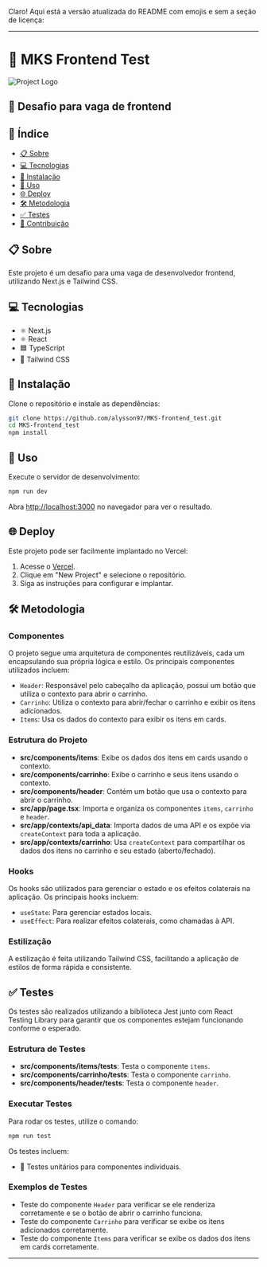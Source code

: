 Claro! Aqui está a versão atualizada do README com emojis e sem a seção de licença:

---

# 🛒 MKS Frontend Test

![Project Logo](https://via.placeholder.com/150)

## 🚀 Desafio para vaga de frontend

## 📑 Índice
- [📋 Sobre](#-sobre)
- [💻 Tecnologias](#-tecnologias)
- [🔧 Instalação](#-instalação)
- [🚀 Uso](#-uso)
- [🌐 Deploy](#-deploy)
- [🛠️ Metodologia](#-metodologia)
- [✅ Testes](#-testes)
- [🤝 Contribuição](#-contribuição)

## 📋 Sobre
Este projeto é um desafio para uma vaga de desenvolvedor frontend, utilizando Next.js e Tailwind CSS.

## 💻 Tecnologias
- ⚛️ Next.js
- ⚛️ React
- 🟦 TypeScript
- 🎨 Tailwind CSS

## 🔧 Instalação
Clone o repositório e instale as dependências:
```bash
git clone https://github.com/alysson97/MKS-frontend_test.git
cd MKS-frontend_test
npm install
```

## 🚀 Uso
Execute o servidor de desenvolvimento:
```bash
npm run dev
```
Abra [http://localhost:3000](http://localhost:3000) no navegador para ver o resultado.

## 🌐 Deploy
Este projeto pode ser facilmente implantado no Vercel:
1. Acesse o [Vercel](https://vercel.com/).
2. Clique em "New Project" e selecione o repositório.
3. Siga as instruções para configurar e implantar.

## 🛠️ Metodologia
### Componentes
O projeto segue uma arquitetura de componentes reutilizáveis, cada um encapsulando sua própria lógica e estilo. Os principais componentes utilizados incluem:

- `Header`: Responsável pelo cabeçalho da aplicação, possui um botão que utiliza o contexto para abrir o carrinho.
- `Carrinho`: Utiliza o contexto para abrir/fechar o carrinho e exibir os itens adicionados.
- `Items`: Usa os dados do contexto para exibir os itens em cards.

### Estrutura do Projeto
- **src/components/items**: Exibe os dados dos itens em cards usando o contexto.
- **src/components/carrinho**: Exibe o carrinho e seus itens usando o contexto.
- **src/components/header**: Contém um botão que usa o contexto para abrir o carrinho.
- **src/app/page.tsx**: Importa e organiza os componentes `items`, `carrinho` e `header`.
- **src/app/contexts/api_data**: Importa dados de uma API e os expõe via `createContext` para toda a aplicação.
- **src/app/contexts/carrinho**: Usa `createContext` para compartilhar os dados dos itens no carrinho e seu estado (aberto/fechado).

### Hooks
Os hooks são utilizados para gerenciar o estado e os efeitos colaterais na aplicação. Os principais hooks incluem:
- `useState`: Para gerenciar estados locais.
- `useEffect`: Para realizar efeitos colaterais, como chamadas à API.

### Estilização
A estilização é feita utilizando Tailwind CSS, facilitando a aplicação de estilos de forma rápida e consistente.

## ✅ Testes
Os testes são realizados utilizando a biblioteca Jest junto com React Testing Library para garantir que os componentes estejam funcionando conforme o esperado.

### Estrutura de Testes
- **src/components/items/tests**: Testa o componente `items`.
- **src/components/carrinho/tests**: Testa o componente `carrinho`.
- **src/components/header/tests**: Testa o componente `header`.

### Executar Testes
Para rodar os testes, utilize o comando:
```bash
npm run test
```

Os testes incluem:
- 🧪 Testes unitários para componentes individuais.

### Exemplos de Testes
- Teste do componente `Header` para verificar se ele renderiza corretamente e se o botão de abrir o carrinho funciona.
- Teste do componente `Carrinho` para verificar se exibe os itens adicionados corretamente.
- Teste do componente `Items` para verificar se exibe os dados dos itens em cards corretamente.


---
